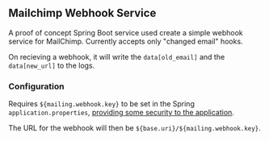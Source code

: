 ## Mailchimp Webhook Service

A proof of concept Spring Boot service used create a simple webhook
service for MailChimp. Currently accepts only "changed email" hooks.

On recieving a webhook, it will write the `data[old_email]` and the
`data[new_url]` to the logs.

### Configuration

Requires `${mailing.webhook.key}` to be set in the Spring
`application.properties`, [providing some security to the
application](https://developer.mailchimp.com/documentation/mailchimp/guides/about-webhooks/#securing-webhooks).

The URL for the webhook will then be `${base.uri}/${mailing.webhook.key}`.

